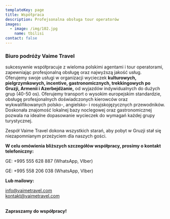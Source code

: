 ```yaml
---
templateKey: page
title: Współpraca
description: Profejsonalna obsługa tour operatorów
images:
  - image: /img/102.jpg
    name: tbilisi
contact: false
---
```

### **Biuro podróży Vaime Travel**

sukcesywnie współpracuje z wieloma polskimi agentami i tour operatorami, zapewniając profesjonalną obsługę oraz najwyższą jakość usług. \
Oferujemy swoje usługi w organizacji wycieczek **kulturowych, pielgrzymkowych, incentive, gastronomicznych, trekkingowych po Gruzji, Armenii i Azerbejdżanie,** od wyjazdów indywidualnych do dużych grup (40-50 os). Oferujemy transport o wysokim europejskim standardzie, obsługę profesjonalnych doświadczonych kierowców oraz wykwalifikowanych polsko-, angielsko- i rosyjskojęzycznych przewodników. Doskonała znajomość lokalnej bazy noclegowej oraz gastronomicznej pozwala na idealne dopasowanie wycieczek do wymagań każdej grupy turystycznej.

Zespół Vaime Travel dokona wszystkich starań, aby pobyt w Gruzji stał się niezapomnianym przeżyciem dla naszych gości.

**W celu omówienia bliższych szczegółów współpracy, prosimy o kontakt telefoniczny:**

GE: +995 555 628 887 (WhatsApp, VIber)

GE: +995 558 206 038 (WhatsApp, VIber)

**Lub mailowy:**

info@vaimetravel.com\
kontakt@vaimetravel.com

\
**Zapraszamy do współpracy!**